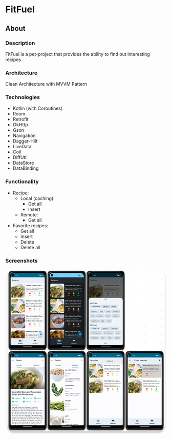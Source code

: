# FitFuel

## About

### Description

FitFuel is a pet-project that provides the ability to find out interesting recipes

### Architecture

Clean Architecture with MVVM Pattern

### Technologies

- Kotlin (with Coroutines)
- Room
- Retrofit
- OkHttp
- Gson
- Navigation
- Dagger-Hilt
- LiveData
- Coil
- DiffUtil
- DataStore
- DataBinding

### Functionality

- Recipe:
    - Local (caching):
        - Get all
        - Insert
    - Remote:
        - Get all
- Favorite recipes:
    - Get all
    - Insert
    - Delete
    - Delete all

### Screenshots

![app](./screenshots/app.png)
